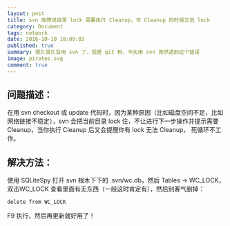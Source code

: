 ```yaml
---
layout: post
title: svn 故障说目录 lock 需要执行 Cleanup，可 Cleanup 的时候又说 lock
category: Document
tags: network
date: 2016-10-10 18:09:03
published: true
summary: 很久很久没用 svn 了，我是 git 粉，今天用 svn 竟然遇到这个错误
image: pirates.svg
comment: true
---
```


## 问题描述：

在用 svn checkout 或 update  代码时，因为某种原因（比如磁盘空间不足，比如网络链接不稳定），svn 会把当前目录 lock 住，不让进行下一步操作并提示需要 Cleanup，当你执行 Cleanup 后又会提醒你有 lock 无法 Cleanup， 死循环不工作。

## 解决方法：

使用 SQLiteSpy 打开 svn 根木下下的 .svn/wc.db，然后 Tables -> WC\_LOCK，双击WC\_LOCK 查看里面有无东西（一般这时肯定有），然后别客气删掉：

```
delete from WC_LOCK
```

F9 执行，然后再更新就好用了！
